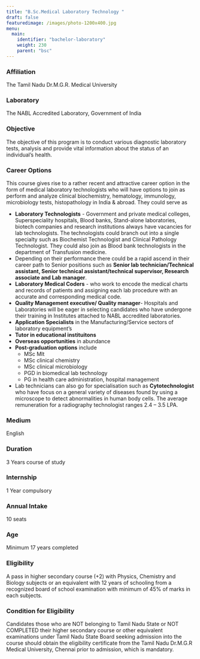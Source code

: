 ```yaml
---
title: "B.Sc.Medical Laboratory Technology "
draft: false
featuredimage: /images/photo-1200x400.jpg
menu:
  main:
    identifier: "bachelor-laboratory"
    weight: 230
    parent: "bsc"
---
```


### Affiliation

The Tamil Nadu Dr.M.G.R. Medical University

### Laboratory

The NABL Accredited Laboratory, Government of India

### Objective

The objective of this program is to conduct various diagnostic laboratory tests, analysis and provide vital information about the status of an individual’s health.

### Career Options

This course gives rise to a rather recent and attractive career option in the form of medical laboratory technologists who will have options to join as perform and analyze clinical biochemistry, hematology, immunology, microbiology tests, histopathology in India & abroad. They could serve as

- **Laboratory Technologists** - Government and private medical colleges, Superspeciality hospitals, Blood banks, Stand-alone laboratories, biotech companies and research institutions always have vacancies for lab technologists. The technologists could branch out into a single specialty such as Biochemist Technologist and Clinical Pathology Technologist. They could also join as Blood bank technologists in the department of Transfusion medicine.
- Depending on their performance there could be a rapid ascend in their career path to Senior positions such as **Senior lab technician/Technical assistant, Senior technical assistant/technical supervisor, Research associate and Lab manager**.
- **Laboratory Medical Coders** - who work to encode the medical charts and records of patients and assigning each lab procedure with an accurate and corresponding medical code.
- **Quality Management executive/ Quality manager**- Hospitals and Laboratories will be eager in selecting candidates who have undergone their training in Institutes attached to NABL accredited laboratories.
- **Application Specialists** in the Manufacturing/Service sectors of laboratory equipment’s
- **Tutor in educational instituitons**
- **Overseas opportunities** in abundance
- **Post-graduation options** include
  - MSc Mlt
  - MSc clinical chemistry
  - MSc clinical microbiology
  - PGD in biomedical lab technology
  - PG in health care administration, hospital management
- Lab technicians can also go for specialisation such as **Cytotechnologist** who have focus on a general variety of diseases found by using a microscope to detect abnormalities in human body cells.
  The average remuneration for a radiography technologist ranges 2.4 – 3.5 LPA.

### Medium

English

### Duration

3 Years course of study

### Internship

1 Year compulsory

### Annual Intake

10 seats

### Age

Minimum 17 years completed

### Eligibility

A pass in higher secondary course (+2) with Physics, Chemistry and Biology subjects or an equivalent with 12 years of schooling from a recognized board of school examination with minimum of 45% of marks in each subjects.

### Condition for Eligibility

Candidates those who are NOT belonging to Tamil Nadu State or NOT COMPLETED their higher secondary course or other equivalent examinations under Tamil Nadu State Board seeking admission into the course should obtain the eligibility certificate from the Tamil Nadu Dr.M.G.R Medical University, Chennai prior to admission, which is mandatory.
